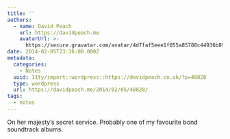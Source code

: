 ```yaml
---
title: ''
authors:
  - name: David Peach
    url: https://davidpeach.me
    avatarUrl: >-
      https://secure.gravatar.com/avatar/4d7faf5eee1f055a85788c44936b8995eaab6dfb004e7854ec747ccb272e91ee?s=96&d=mm&r=g
date: 2014-02-05T23:36:00.000Z
metadata:
  categories:
    - Notes
  uuid: 11ty/import::wordpress::https://davidpeach.co.uk/?p=48828
  type: wordpress
  url: https://davidpeach.me/2014/02/05/48828/
tags:
  - notes
---
```

On her majesty’s secret service. Probably one of my favourite bond soundtrack albums.